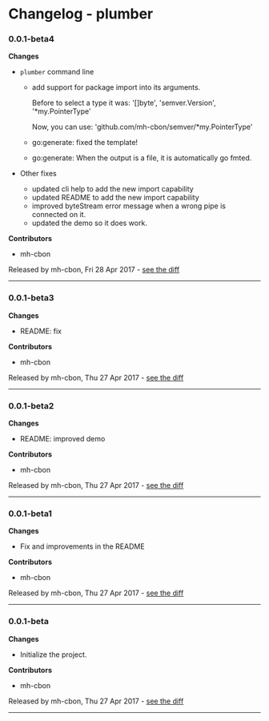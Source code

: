 # Changelog - plumber

### 0.0.1-beta4

__Changes__

- `plumber` command line

    - add support for package import into its arguments.

      Before to select a type it was: '[]byte', 'semver.Version', '*my.PointerType'

      Now, you can use: 'github.com/mh-cbon/semver/*my.PointerType'

    - go:generate: fixed the template!
    - go:generate: When the output is a file, it is automatically go fmted.

- Other fixes
  - updated cli help to add the new import capability
  - updated README to add the new import capability
  - improved byteStream error message when a wrong pipe is connected on it.
  - updated the demo so it does work.



__Contributors__

- mh-cbon

Released by mh-cbon, Fri 28 Apr 2017 -
[see the diff](https://github.com/mh-cbon/plumber/compare/0.0.1-beta3...0.0.1-beta4#diff)
______________

### 0.0.1-beta3

__Changes__

- README: fix

__Contributors__

- mh-cbon

Released by mh-cbon, Thu 27 Apr 2017 -
[see the diff](https://github.com/mh-cbon/plumber/compare/0.0.1-beta2...0.0.1-beta3#diff)
______________

### 0.0.1-beta2

__Changes__

- README: improved demo

__Contributors__

- mh-cbon

Released by mh-cbon, Thu 27 Apr 2017 -
[see the diff](https://github.com/mh-cbon/plumber/compare/0.0.1-beta1...0.0.1-beta2#diff)
______________

### 0.0.1-beta1

__Changes__

- Fix and improvements in the README

__Contributors__

- mh-cbon

Released by mh-cbon, Thu 27 Apr 2017 -
[see the diff](https://github.com/mh-cbon/plumber/compare/0.0.1-beta...0.0.1-beta1#diff)
______________

### 0.0.1-beta

__Changes__

- Initialize the project.

__Contributors__

- mh-cbon

Released by mh-cbon, Thu 27 Apr 2017 -
[see the diff](https://github.com/mh-cbon/plumber/compare/78db9e516e383d770dfeac358221809f0d4e1528...0.0.1-beta#diff)
______________



